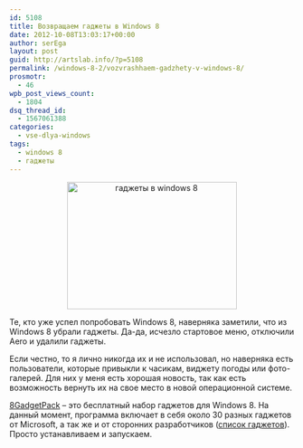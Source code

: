 ```yaml
---
id: 5108
title: Возвращаем гаджеты в Windows 8
date: 2012-10-08T13:03:17+00:00
author: serEga
layout: post
guid: http://artslab.info/?p=5108
permalink: /windows-8-2/vozvrashhaem-gadzhety-v-windows-8/
prosmotr:
  - 46
wpb_post_views_count:
  - 1804
dsq_thread_id:
  - 1567061388
categories:
  - vse-dlya-windows
tags:
  - windows 8
  - гаджеты
---
```

<center>
  <a href="{{site.img_cdn}}/gadgets_in_windows_8.jpeg"><img src="{{site.img_cdn}}/gadgets_in_windows_8-300x225.jpg" alt="гаджеты в windows 8" title="gadgets_in_windows_8" width="300" height="225" class="aligncenter size-medium wp-image-5326" /></a>
</center>

Те, кто уже успел попробовать Windows 8, наверняка заметили, что из Windows 8 убрали гаджеты. Да-да, исчезло стартовое меню, отключили Aero и удалили гаджеты.

Если честно, то я лично никогда их и не использовал, но наверняка есть пользователи, которые привыкли к часикам, виджету погоды или фото-галерей. Для них у меня есть хорошая новость, так как есть возможность вернуть их на свое место в новой операционной системе.

[8GadgetPack](http://8gadgetpack.bplaced.net/) &#8211; это бесплатный набор гаджетов для Windows 8. На данный момент, программа включает в себя около 30 разных гаджетов от Microsoft, а так же и от сторонних разработчиков ([список гаджетов](http://8gadgetpack.bplaced.net/)). Просто устанавливаем и запускаем.